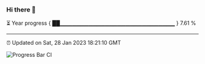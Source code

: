 ### Hi there 👋

⏳ Year progress { ██▁▁▁▁▁▁▁▁▁▁▁▁▁▁▁▁▁▁▁▁▁▁▁▁▁▁▁▁ } 7.61 %

---

⏰ Updated on Sat, 28 Jan 2023 18:21:10 GMT

![Progress Bar CI](https://github.com/ZhaoGui/ZhaoGui/workflows/Progress%20Bar%20CI/badge.svg)
